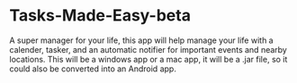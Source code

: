 # Tasks-Made-Easy-beta
A super manager for your life, this app will help manage your life with a calender, tasker, and an automatic notifier for important events and nearby locations.
This will be a windows app or a mac app, it will be a .jar file, so it could also be converted into an Android app.